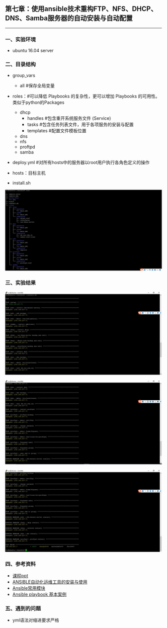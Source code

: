 ## 第七章：使用ansible技术重构FTP、NFS、DHCP、DNS、Samba服务器的自动安装与自动配置

----------

### 一、实验环境

* ubuntu 16.04 server 

### 二、目录结构

* group_vars
	* all #保存全局变量

* roles：#可以降低 Playbooks 的复杂性，更可以增加 Playbooks 的可用性。类似于python的Packages
	* dhcp
		* handles #包含重开系统服务文件 (Service)
		* tasks #包含任务列表文件，用于各项服务的安装与配置
		* templates #配置文件模板位置
	* dns
	* nfs
	* proftpd
	* samba

* deploy.yml #对所有hosts中的服务器以root用户执行各角色定义的操作
* hosts：目标主机
* install.sh


 ![3](HW7_img/3.jpg)

### 三、实验结果

 ![1](HW7_img/1.jpg)

 ![2](HW7_img/2.jpg)

 ![5](HW7_img/5.jpg)

 

### 四、参考资料

* [课程ppt](http://sec.cuc.edu.cn/huangwei/course/LinuxSysAdmin/chap0x08.md.print.html)
* [ANSIBLE自动化运维工具的安装与使用](https://zhuanlan.zhihu.com/p/25368281)
* [Ansible常用模块](https://blog.csdn.net/pushiqiang/article/details/78249665)
* [Ansible playbook 基本案例](https://github.com/ansible/ansible-examples/tree/master/lamp_simple)

### 五、遇到的问题

* yml语法对缩进要求严格